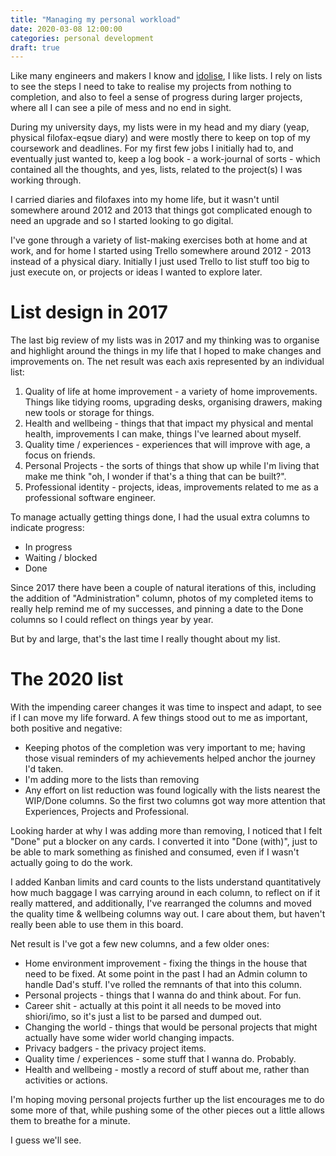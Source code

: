 ```yaml
---
title: "Managing my personal workload"
date: 2020-03-08 12:00:00
categories: personal development
draft: true
---
```


Like many engineers and makers I know and [idolise](https://www.wired.com/story/adam-savage-lists-more-lists-power-checkboxes/), I like lists. I rely on lists to see the steps I need to take to realise my projects from nothing to completion, and also to feel a sense of progress during larger projects, where all I can see a pile of mess and no end in sight.

During my university days, my lists were in my head and my diary (yeap, physical filofax-eqsue diary) and were mostly there to keep on top of my coursework and deadlines. For my first few jobs I initially had to, and eventually just wanted to, keep a log book - a work-journal of sorts - which contained all the thoughts, and yes, lists, related to the project(s) I was working through.

I carried diaries and filofaxes into my home life, but it wasn't until somewhere around 2012 and 2013 that things got complicated enough to need an upgrade and so I started looking to go digital.

I've gone through a variety of list-making exercises both at home and at work, and for home I started using Trello somewhere around 2012 - 2013 instead of a physical diary. Initially I just used Trello to list stuff too big to just execute on, or projects or ideas I wanted to explore later.

# List design in 2017

The last big review of my lists was in 2017 and my thinking was to organise and highlight around the things in my life that I hoped to make changes and improvements on. The net result was each axis represented by an individual list:

 1. Quality of life at home improvement - a variety of home improvements. Things like tidying rooms, upgrading desks, organising drawers, making new tools or storage for things.
 2. Health and wellbeing - things that that impact my physical and mental health, improvements I can make, things I've learned about myself.
 3. Quality time / experiences - experiences that will improve with age, a focus on friends.
 4. Personal Projects - the sorts of things that show up while I'm living that make me think "oh, I wonder if that's a thing that can be built?".
 5. Professional identity - projects, ideas, improvements related to me as a professional software engineer.

To manage actually getting things done, I had the usual extra columns to indicate progress:

 * In progress
 * Waiting / blocked
 * Done

Since 2017 there have been a couple of natural iterations of this, including the addition of "Administration" column, photos of my completed items to really help remind me of my successes, and pinning a date to the Done columns so I could reflect on things year by year.

But by and large, that's the last time I really thought about my list.

# The 2020 list

With the impending career changes it was time to inspect and adapt, to see if I can move my life forward. A few things stood out to me as important, both positive and negative:

 * Keeping photos of the completion was very important to me; having those visual reminders of my achievements helped anchor the journey I'd taken.
 * I'm adding more to the lists than removing
 * Any effort on list reduction was found logically with the lists nearest the WIP/Done columns. So the first two columns got way more attention that Experiences, Projects and Professional.

Looking harder at why I was adding more than removing, I noticed that I felt "Done" put a blocker on any cards. I converted it into "Done (with)", just to be able to mark something as finished and consumed, even if I wasn't actually going to do the work.

I added Kanban limits and card counts to the lists understand quantitatively how much baggage I was carrying around in each column, to reflect on if it really mattered, and additionally, I've rearranged the columns and moved the quality time & wellbeing columns way out. I care about them, but haven't really been able to use them in this board.

Net result is I've got a few new columns, and a few older ones:

 * Home environment improvement - fixing the things in the house that need to be fixed. At some point in the past I had an Admin column to handle Dad's stuff. I've rolled the remnants of that into this column.
 * Personal projects - things that I wanna do and think about. For fun.
 * Career shit - actually at this point it all needs to be moved into shiori/imo, so it's just a list to be parsed and dumped out.
 * Changing the world - things that would be personal projects that might actually have some wider world changing impacts.
 * Privacy badgers - the privacy project items.
 * Quality time / experiences - some stuff that I wanna do. Probably.
 * Health and wellbeing - mostly a record of stuff about me, rather than activities or actions.

I'm hoping moving personal projects further up the list encourages me to do some more of that, while pushing some of the other pieces out a little allows them to breathe for a minute.

I guess we'll see.
